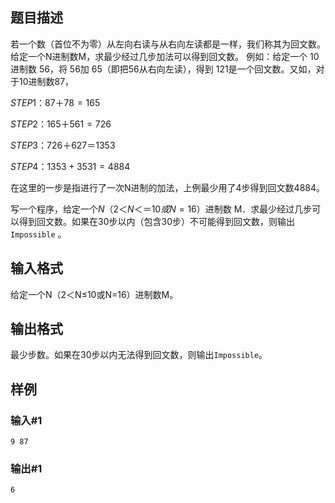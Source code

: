 ## 题目描述
若一个数（首位不为零）从左向右读与从右向左读都是一样，我们称其为回文数。给定一个N进制数M，求最少经过几步加法可以得到回文数。
例如：给定一个 10进制数 56，将 56加 65（即把56从右向左读），得到 121是一个回文数。又如，对于10进制数87，

$STEP1： 87＋78= 165$

$STEP2： 165＋561= 726$

$STEP3： 726＋627＝1353$

$STEP4：1353+3531=4884$

在这里的一步是指进行了一次N进制的加法，上例最少用了4步得到回文数4884。

写一个程序，给定一个$N（2＜N＜＝10或N=16）$进制数 M．求最少经过几步可以得到回文数。如果在30步以内（包含30步）不可能得到回文数，则输出`Impossible` 。

## 输入格式
给定一个N（2＜N≤10或N=16）进制数M。

## 输出格式
最少步数。如果在30步以内无法得到回文数，则输出`Impossible`。

## 样例
### 输入#1
```
9 87
```
### 输出#1
```
6
```
